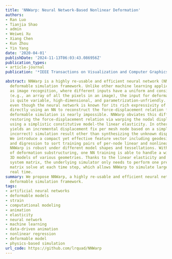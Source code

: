 ```yaml
---
title: 'NNWarp: Neural Network-Based Nonlinear Deformation'
authors:
- Ran Luo
- Tianjia Shao
- admin
- Weiwei Xu
- Xiang Chen
- Kun Zhou
- Yin Yang
date: '2020-04-01'
publishDate: '2024-11-13T06:03:43.086956Z'
publication_types:
- article-journal
publication: '*IEEE Transactions on Visualization and Computer Graphics, 26*(4)'

abstract: NNWarp is a highly re-usable and efficient neural network (NN) based nonlinear
  deformable simulation framework. Unlike other machine learning applications such
  as image recognition, where different inputs have a uniform and consistent format
  (e.g., an array of all the pixels in an image), the input for deformable simulation
  is quite variable, high-dimensional, and parametrization-unfriendly. Consequently,
  even though the neural network is known for its rich expressivity of nonlinear functions,
  directly using an NN to reconstruct the force-displacement relation for general
  deformable simulation is nearly impossible. NNWarp obviates this difficulty by partially
  restoring the force-displacement relation via warping the nodal displacement simulated
  using a simplistic constitutive model-the linear elasticity. In other words, NNWarp
  yields an incremental displacement fix per mesh node based on a simplified (therefore
  incorrect) simulation result other than synthesizing the unknown displacement directly.
  We introduce a compact yet effective feature vector including geodesic, potential
  and digression to sort training pairs of per-node linear and nonlinear displacement.
  NNWarp is robust under different model shapes and tessellations. With the assistance
  of deformation substructuring, one NN training is able to handle a wide range of
  3D models of various geometries. Thanks to the linear elasticity and its constant
  system matrix, the underlying simulator only needs to perform one pre-factorized
  matrix solve at each time step, which allows NNWarp to simulate large models in
  real time.
summary: We propose NNWarp, a highly re-usable and efficient neural network (NN) based nonlinear
  deformable simulation framework.
tags:
- artificial neural networks
- deformable models
- strain
- computational modeling
- animation
- elasticity
- neural network
- machine learning
- data-driven animation
- nonlinear regression
- deformable model
- physics-based simulation
url_code: https://github.com/lrquad/NNWarp
---
```

